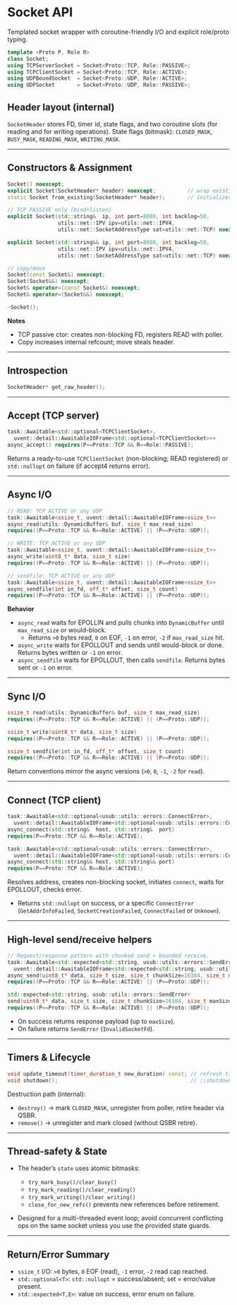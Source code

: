 # Socket API

Templated socket wrapper with coroutine-friendly I/O and explicit role/proto typing.

```cpp
template <Proto P, Role R>
class Socket;
using TCPServerSocket = Socket<Proto::TCP, Role::PASSIVE>;
using TCPClientSocket = Socket<Proto::TCP, Role::ACTIVE>;
using UDPBoundSocket  = Socket<Proto::UDP, Role::ACTIVE>;
using UDPSocket       = Socket<Proto::UDP, Role::PASSIVE>;
```

## Header layout (internal)

`SocketHeader` stores FD, timer id, state flags, and two coroutine slots (for reading and for writing operations).
State flags (bitmask): `CLOSED_MASK`, `BUSY_MASK`, `READING_MASK`, `WRITING_MASK`.

---

## Constructors & Assignment

```cpp
Socket() noexcept;
explicit Socket(SocketHeader* header) noexcept;          // wrap existing header (no FD dup)
static Socket from_existing(SocketHeader* header);       // initializes refcount state

// TCP PASSIVE only (bind+listen)
explicit Socket(std::string&  ip, int port=8080, int backlog=50,
                utils::net::IPV ipv=utils::net::IPV4,
                utils::net::SocketAddressType sat=utils::net::TCP) noexcept requires(P==Proto::TCP && R==Role::PASSIVE);

explicit Socket(std::string&& ip, int port=8080, int backlog=50,
                utils::net::IPV ipv=utils::net::IPV4,
                utils::net::SocketAddressType sat=utils::net::TCP) noexcept requires(P==Proto::TCP && R==Role::PASSIVE);

// copy/move
Socket(const Socket&) noexcept;
Socket(Socket&&) noexcept;
Socket& operator=(const Socket&) noexcept;
Socket& operator=(Socket&&) noexcept;

~Socket();
```

**Notes**

* TCP passive ctor: creates non-blocking FD, registers READ with poller.
* Copy increases internal refcount; move steals header.

---

## Introspection

```cpp
SocketHeader* get_raw_header();
```

---

## Accept (TCP server)

```cpp
task::Awaitable<std::optional<TCPClientSocket>,
  uvent::detail::AwaitableIOFrame<std::optional<TCPClientSocket>>>
async_accept() requires(P==Proto::TCP && R==Role::PASSIVE);
```

Returns a ready-to-use `TCPClientSocket` (non-blocking; READ registered) or `std::nullopt` on failure (if accept4 returns error).

---

## Async I/O

```cpp
// READ: TCP ACTIVE or any UDP
task::Awaitable<ssize_t, uvent::detail::AwaitableIOFrame<ssize_t>>
async_read(utils::DynamicBuffer& buf, size_t max_read_size)
requires((P==Proto::TCP && R==Role::ACTIVE) || (P==Proto::UDP));

// WRITE: TCP ACTIVE or any UDP
task::Awaitable<ssize_t, uvent::detail::AwaitableIOFrame<ssize_t>>
async_write(uint8_t* data, size_t size)
requires((P==Proto::TCP && R==Role::ACTIVE) || (P==Proto::UDP));

// sendfile: TCP ACTIVE or any UDP
task::Awaitable<ssize_t, uvent::detail::AwaitableIOFrame<ssize_t>>
async_sendfile(int in_fd, off_t* offset, size_t count)
requires((P==Proto::TCP && R==Role::ACTIVE) || (P==Proto::UDP));
```

**Behavior**

* `async_read` waits for EPOLLIN and pulls chunks into `DynamicBuffer` until `max_read_size` or would-block.
    * Returns `>0` bytes read, `0` on EOF, `-1` on error, `-2` if `max_read_size` hit.
* `async_write` waits for EPOLLOUT and sends until would-block or done. Returns bytes written or `-1` on error.
* `async_sendfile` waits for EPOLLOUT, then calls `sendfile`. Returns bytes sent or `-1` on error.

---

## Sync I/O

```cpp
ssize_t read(utils::DynamicBuffer& buf, size_t max_read_size)
requires((P==Proto::TCP && R==Role::ACTIVE) || (P==Proto::UDP));

ssize_t write(uint8_t* data, size_t size)
requires((P==Proto::TCP && R==Role::ACTIVE) || (P==Proto::UDP));

ssize_t sendfile(int in_fd, off_t* offset, size_t count)
requires((P==Proto::TCP && R==Role::ACTIVE) || (P==Proto::UDP));
```

Return conventions mirror the async versions (`>0`, `0`, `-1`, `-2` for `read`).

---

## Connect (TCP client)

```cpp
task::Awaitable<std::optional<usub::utils::errors::ConnectError>,
  uvent::detail::AwaitableIOFrame<std::optional<usub::utils::errors::ConnectError>>>
async_connect(std::string&  host, std::string&  port)
requires(P==Proto::TCP && R==Role::ACTIVE);

task::Awaitable<std::optional<usub::utils::errors::ConnectError>,
  uvent::detail::AwaitableIOFrame<std::optional<usub::utils::errors::ConnectError>>>
async_connect(std::string&& host, std::string&& port)
requires(P==Proto::TCP && R==Role::ACTIVE);
```

Resolves address, creates non-blocking socket, initiates `connect`, waits for EPOLLOUT, checks error.
* Returns `std::nullopt` on success, or a specific `ConnectError` (`GetAddrInfoFailed`, `SocketCreationFailed`, `ConnectFailed` or `Unknown`).

---

## High-level send/receive helpers

```cpp
// Request/response pattern with chunked send + bounded receive.
task::Awaitable<std::expected<std::string, usub::utils::errors::SendError>,
  uvent::detail::AwaitableIOFrame<std::expected<std::string, usub::utils::errors::SendError>>>
async_send(uint8_t* data, size_t size, size_t chunkSize=16384, size_t maxSize=65536)
requires((P==Proto::TCP && R==Role::ACTIVE) || (P==Proto::UDP));

std::expected<std::string, usub::utils::errors::SendError>
send(uint8_t* data, size_t size, size_t chunkSize=16384, size_t maxSize=65536)
requires((P==Proto::TCP && R==Role::ACTIVE) || (P==Proto::UDP));
```

* On success returns response payload (up to `maxSize`).
* On failure returns `SendError` (`InvalidSocketFd`).

---

## Timers & Lifecycle

```cpp
void update_timeout(timer_duration_t new_duration) const; // refresh timer wheel entry
void shutdown();                                          // ::shutdown(fd, SHUT_RDWR)
```

Destruction path (internal):

* `destroy()` → mark `CLOSED_MASK`, unregister from poller, retire header via QSBR.
* `remove()`  → unregister and mark closed (without QSBR retire).

---

## Thread-safety & State

* The header’s `state` uses atomic bitmasks:

    * `try_mark_busy()/clear_busy()`
    * `try_mark_reading()/clear_reading()`
    * `try_mark_writing()/clear_writing()`
    * `close_for_new_refs()` prevents new references before retirement.
* Designed for a multi-threaded event loop; avoid concurrent conflicting ops on the same socket unless you use the provided state guards.

---

## Return/Error Summary

* `ssize_t` I/O: `>0` bytes, `0` EOF (read), `-1` error, `-2` read cap reached.
* `std::optional<T>`: `std::nullopt` = success/absent; set = error/value present.
* `std::expected<T,E>`: value on success, error enum on failure.
